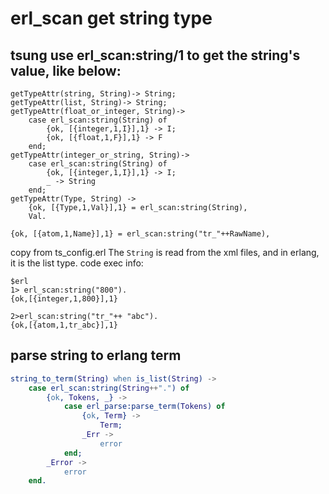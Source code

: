 # erl_scan get string type

## tsung use erl_scan:string/1 to get the string's value, like below:

```
getTypeAttr(string, String)-> String;
getTypeAttr(list, String)-> String;
getTypeAttr(float_or_integer, String)->
    case erl_scan:string(String) of
        {ok, [{integer,1,I}],1} -> I;
        {ok, [{float,1,F}],1} -> F
    end;
getTypeAttr(integer_or_string, String)->
    case erl_scan:string(String) of
        {ok, [{integer,1,I}],1} -> I;
        _ -> String
    end;
getTypeAttr(Type, String) ->
    {ok, [{Type,1,Val}],1} = erl_scan:string(String),
    Val.

{ok, [{atom,1,Name}],1} = erl_scan:string("tr_"++RawName),
```
copy from ts_config.erl
The `String` is read from the xml files, and in erlang, it is the list type.
code exec info:

```
$erl
1> erl_scan:string("800").
{ok,[{integer,1,800}],1}

2>erl_scan:string("tr_"++ "abc").
{ok,[{atom,1,tr_abc}],1}
```

## parse string to erlang term

``` erlang
string_to_term(String) when is_list(String) ->
    case erl_scan:string(String++".") of
        {ok, Tokens, _} ->
            case erl_parse:parse_term(Tokens) of
                {ok, Term} ->
					Term;
                _Err ->
					error
			end;
        _Error ->
            error
    end.
```
